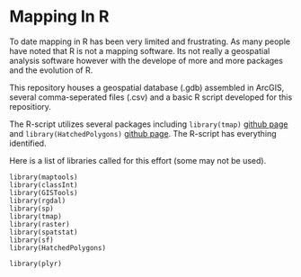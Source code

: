 # Mapping In R

To date mapping in R has been very limited and frustrating. As many people have noted that R is not a mapping software. Its not really a geospatial analysis software however with the develope of more and more packages and the evolution of R.

This repository houses a geospatial database (.gdb) assembled in ArcGIS, several comma-seperated files (.csv) and a basic R script developed for this repositiory. 

The R-script utilizes several packages including `library(tmap)` [github page](https://github.com/mtennekes/tmap) and `library(HatchedPolygons)` [github page](https://github.com/statnmap/HatchedPolygons). The R-script has everything identified. 

Here is a list of libraries called for this effort (some may not be used).
```
library(maptools)
library(classInt)
library(GISTools)
library(rgdal)
library(sp)
library(tmap)
library(raster)
library(spatstat)
library(sf)
library(HatchedPolygons)

library(plyr)
```
